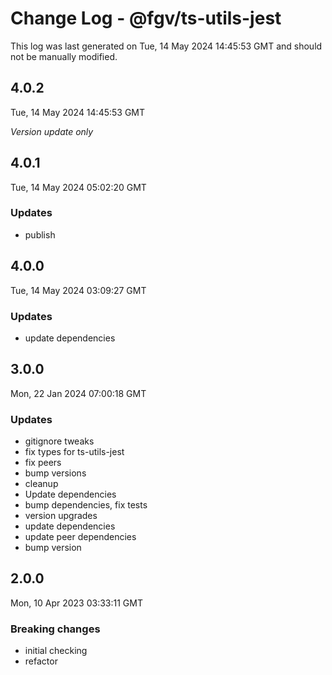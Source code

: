 # Change Log - @fgv/ts-utils-jest

This log was last generated on Tue, 14 May 2024 14:45:53 GMT and should not be manually modified.

## 4.0.2
Tue, 14 May 2024 14:45:53 GMT

_Version update only_

## 4.0.1
Tue, 14 May 2024 05:02:20 GMT

### Updates

- publish

## 4.0.0
Tue, 14 May 2024 03:09:27 GMT

### Updates

- update dependencies

## 3.0.0
Mon, 22 Jan 2024 07:00:18 GMT

### Updates

- gitignore tweaks
- fix types for ts-utils-jest
- fix peers
- bump versions
- cleanup
- Update dependencies
- bump dependencies, fix tests
- version upgrades
- update dependencies
- update peer dependencies
- bump version

## 2.0.0
Mon, 10 Apr 2023 03:33:11 GMT

### Breaking changes

- initial checking
- refactor

